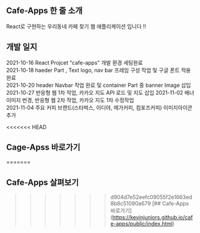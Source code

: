 ## Cafe-Apps 한 줄 소개
React로 구현하는 우리동네 카페 찾기 웹 애플리케이션 입니다 !!   
  
## 개발 일지
2021-10-16 React Projcet "cafe-apps" 개발 환경 세팅완료  
2021-10-18 haeder Part , Text logo, nav bar 프레임 구성 작업 및 구글 폰트 적용완료  
2021-10-20 header Navbar 작업 완료 및 container Part 중 banner Image 삽입  
2021-10-27 반응형 웹 1차 작업, 카카오 지도 API 로드 및 지도 삽입
2021-11-02 배너이미지 번경, 반응형 웹 2차 작업, 카카오 지도 1차 수정작업  
2021-11-04 주요 커피 브랜드(스타벅스, 이디야, 메가커피, 컴포즈커피) 이미지아이콘 추가  

<<<<<<< HEAD
## Cage-Apss 바로가기
=======
## Cafe-Apps 살펴보기
>>>>>>> d904d7e52eefc09055f2e1663ed8b8c51090a679
[## Cafe-Apps 바로가기] (https://kevinjuniors.github.io/cafe-apps/public/index.html)  
